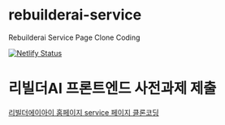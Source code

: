 # rebuilderai-service

Rebuilderai Service Page Clone Coding

[![Netlify Status](https://bangms.github.io/rebuilderai-service/)](https://rebuilderai-service.vercel.app/)

# 리빌더AI 프론트엔드 사전과제 제출

[리빌더에이아이 홈페이지 service 페이지 클론코딩](https://rebuilderai.com/service)  
<br/>
<br/>
